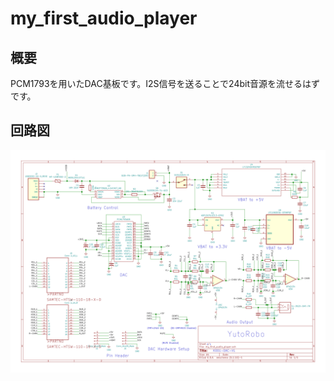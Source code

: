 # my_first_audio_player
## 概要 
PCM1793を用いたDAC基板です。I2S信号を送ることで24bit音源を流せるはずです。

## 回路図 
![overview image](schema.pdf/my_first_audio_player.svg)